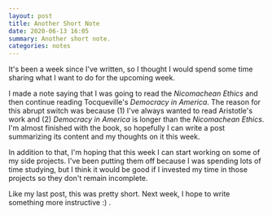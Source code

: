 ```yaml
---
layout: post
title: Another Short Note
date: 2020-06-13 16:05
summary: Another short note.
categories: notes
---
```


It's been a week since I've written, so I thought I would spend some time sharing what I want to do for the upcoming week.

I made a note saying that I was going to read the *Nicomachean Ethics* and then continue reading Tocqueville's *Democracy in America*. The reason for this abrupt switch was because (1) I've always wanted to read Aristotle's work and (2) *Democracy in America* is longer than the *Nicomachean Ethics*. I'm almost finished with the book, so hopefully I can write a post summarizing its content and my thoughts on it this week.

In addition to that, I'm hoping that this week I can start working on some of my side projects. I've been putting them off because I was spending lots of time studying, but I think it would be good if I invested my time in those projects so they don't remain incomplete.

Like my last post, this was pretty short. Next week, I hope to write something more instructive :) .

